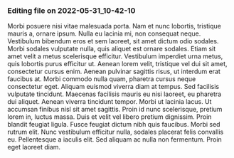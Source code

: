 

### Editing file on 2022-05-31_10-42-10

Morbi posuere nisi vitae malesuada porta. Nam et nunc lobortis, tristique mauris a, ornare ipsum. Nulla eu lacinia mi, non consequat neque. Vestibulum bibendum eros et sem laoreet, sit amet dictum odio sodales. Morbi sodales vulputate nulla, quis aliquet est ornare sodales. Etiam sit amet velit a metus scelerisque efficitur. Vestibulum imperdiet urna metus, quis lobortis purus efficitur ut. Aenean lorem velit, tristique vel dui sit amet, consectetur cursus enim. Aenean pulvinar sagittis risus, ut interdum erat faucibus at. Morbi commodo nulla quam, pharetra cursus neque consectetur eget.
Aliquam euismod viverra diam at tempus. Sed facilisis vulputate tincidunt. Maecenas facilisis mauris eu nisi laoreet, eu pharetra dui aliquet. Aenean viverra tincidunt tempor. Morbi ut lacinia lacus. Ut accumsan finibus nisl sit amet sagittis. Proin id nunc scelerisque, pretium lorem in, luctus massa. Duis et velit vel libero pretium dignissim. Proin blandit feugiat ligula. Fusce feugiat dictum nibh quis faucibus. Morbi sed rutrum elit. Nunc vestibulum efficitur nulla, sodales placerat felis convallis eu. Pellentesque a iaculis elit. Sed aliquam ac nulla non fermentum. Proin eget laoreet diam.


